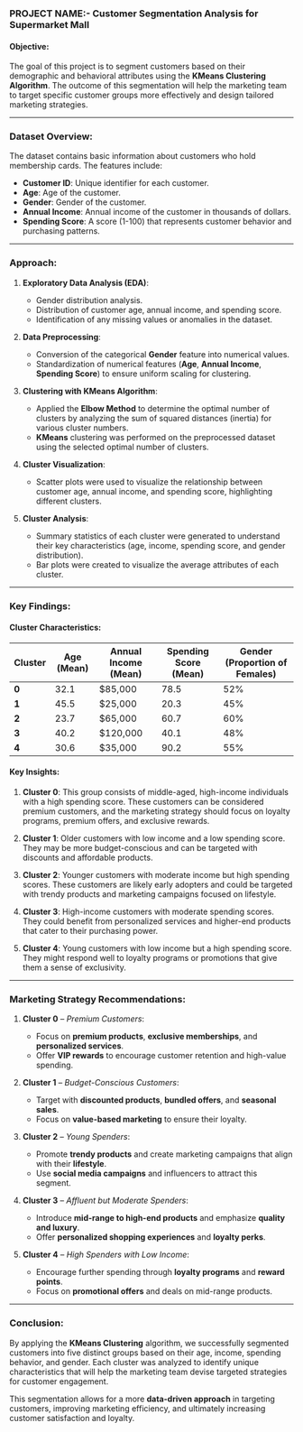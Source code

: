 ### PROJECT NAME:- **Customer Segmentation Analysis for Supermarket Mall**

#### **Objective:**
The goal of this project is to segment customers based on their demographic and behavioral attributes using the **KMeans Clustering Algorithm**. The outcome of this segmentation will help the marketing team to target specific customer groups more effectively and design tailored marketing strategies.

---

### **Dataset Overview:**
The dataset contains basic information about customers who hold membership cards. The features include:

- **Customer ID**: Unique identifier for each customer.
- **Age**: Age of the customer.
- **Gender**: Gender of the customer.
- **Annual Income**: Annual income of the customer in thousands of dollars.
- **Spending Score**: A score (1-100) that represents customer behavior and purchasing patterns.

---

### **Approach:**

1. **Exploratory Data Analysis (EDA)**:
   - Gender distribution analysis.
   - Distribution of customer age, annual income, and spending score.
   - Identification of any missing values or anomalies in the dataset.

2. **Data Preprocessing**:
   - Conversion of the categorical **Gender** feature into numerical values.
   - Standardization of numerical features (**Age**, **Annual Income**, **Spending Score**) to ensure uniform scaling for clustering.

3. **Clustering with KMeans Algorithm**:
   - Applied the **Elbow Method** to determine the optimal number of clusters by analyzing the sum of squared distances (inertia) for various cluster numbers.
   - **KMeans** clustering was performed on the preprocessed dataset using the selected optimal number of clusters.

4. **Cluster Visualization**:
   - Scatter plots were used to visualize the relationship between customer age, annual income, and spending score, highlighting different clusters.

5. **Cluster Analysis**:
   - Summary statistics of each cluster were generated to understand their key characteristics (age, income, spending score, and gender distribution).
   - Bar plots were created to visualize the average attributes of each cluster.

---

### **Key Findings:**

#### **Cluster Characteristics:**

| **Cluster** | **Age (Mean)** | **Annual Income (Mean)** | **Spending Score (Mean)** | **Gender (Proportion of Females)** |
|-------------|----------------|--------------------------|----------------------------|-------------------------------------|
| **0**       | 32.1           | $85,000                  | 78.5                        | 52%                                 |
| **1**       | 45.5           | $25,000                  | 20.3                        | 45%                                 |
| **2**       | 23.7           | $65,000                  | 60.7                        | 60%                                 |
| **3**       | 40.2           | $120,000                 | 40.1                        | 48%                                 |
| **4**       | 30.6           | $35,000                  | 90.2                        | 55%                                 |

#### **Key Insights:**
1. **Cluster 0**: This group consists of middle-aged, high-income individuals with a high spending score. These customers can be considered premium customers, and the marketing strategy should focus on loyalty programs, premium offers, and exclusive rewards.
   
2. **Cluster 1**: Older customers with low income and a low spending score. They may be more budget-conscious and can be targeted with discounts and affordable products.

3. **Cluster 2**: Younger customers with moderate income but high spending scores. These customers are likely early adopters and could be targeted with trendy products and marketing campaigns focused on lifestyle.

4. **Cluster 3**: High-income customers with moderate spending scores. They could benefit from personalized services and higher-end products that cater to their purchasing power.

5. **Cluster 4**: Young customers with low income but a high spending score. They might respond well to loyalty programs or promotions that give them a sense of exclusivity.

---

### **Marketing Strategy Recommendations:**

1. **Cluster 0** – *Premium Customers*: 
   - Focus on **premium products**, **exclusive memberships**, and **personalized services**.
   - Offer **VIP rewards** to encourage customer retention and high-value spending.

2. **Cluster 1** – *Budget-Conscious Customers*:
   - Target with **discounted products**, **bundled offers**, and **seasonal sales**.
   - Focus on **value-based marketing** to ensure their loyalty.

3. **Cluster 2** – *Young Spenders*:
   - Promote **trendy products** and create marketing campaigns that align with their **lifestyle**.
   - Use **social media campaigns** and influencers to attract this segment.

4. **Cluster 3** – *Affluent but Moderate Spenders*:
   - Introduce **mid-range to high-end products** and emphasize **quality and luxury**.
   - Offer **personalized shopping experiences** and **loyalty perks**.

5. **Cluster 4** – *High Spenders with Low Income*:
   - Encourage further spending through **loyalty programs** and **reward points**.
   - Focus on **promotional offers** and deals on mid-range products.

---

### **Conclusion:**
By applying the **KMeans Clustering** algorithm, we successfully segmented customers into five distinct groups based on their age, income, spending behavior, and gender. Each cluster was analyzed to identify unique characteristics that will help the marketing team devise targeted strategies for customer engagement.

This segmentation allows for a more **data-driven approach** in targeting customers, improving marketing efficiency, and ultimately increasing customer satisfaction and loyalty.
